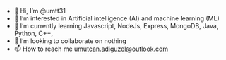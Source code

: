 - 👋 Hi, I’m @umtt31
- 👀 I’m interested in Artificial intelligence (AI) and machine learning (ML)
- 🌱 I’m currently learning Javascript, NodeJs, Express, MongoDB, Java, Python, C++, 
- 💞️ I’m looking to collaborate on nothing
- 📫 How to reach me umutcan.adiguzel@outlook.com

<!---
umtt31/umtt31 is a ✨ special ✨ repository because its `README.md` (this file) appears on your GitHub profile.
You can click the Preview link to take a look at your changes.
--->
